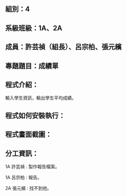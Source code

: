 ## 組別：4
## 系級班級：1A、2A
## 成員：許芸禎（組長）、呂宗柏、張元繽
## 專題題目：成績單
## 程式介紹：
輸入學生資訊，輸出學生平均成績。
## 程式如何安裝執行：

## 程式畫面截圖：

## 分工資訊：
1A 許芸禎 : 製作報告檔案。

1A 呂宗柏 : 報告。

2A 張元繽 : 找不到他。
